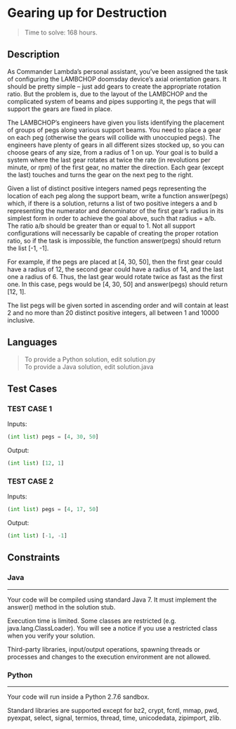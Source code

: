 # Gearing up for Destruction

>Time to solve: 168 hours.

## Description

As Commander Lambda’s personal assistant, you’ve been assigned the task of configuring the LAMBCHOP doomsday device’s axial orientation gears. It should be pretty simple – just add gears to create the appropriate rotation ratio. But the problem is, due to the layout of the LAMBCHOP and the complicated system of beams and pipes supporting it, the pegs that will support the gears are fixed in place.

The LAMBCHOP’s engineers have given you lists identifying the placement of groups of pegs along various support beams. You need to place a gear on each peg (otherwise the gears will collide with unoccupied pegs). The engineers have plenty of gears in all different sizes stocked up, so you can choose gears of any size, from a radius of 1 on up. Your goal is to build a system where the last gear rotates at twice the rate (in revolutions per minute, or rpm) of the first gear, no matter the direction. Each gear (except the last) touches and turns the gear on the next peg to the right.

Given a list of distinct positive integers named pegs representing the location of each peg along the support beam, write a function answer(pegs) which, if there is a solution, returns a list of two positive integers a and b representing the numerator and denominator of the first gear’s radius in its simplest form in order to achieve the goal above, such that radius = a/b. The ratio a/b should be greater than or equal to 1. Not all support configurations will necessarily be capable of creating the proper rotation ratio, so if the task is impossible, the function answer(pegs) should return the list [-1, -1].

For example, if the pegs are placed at [4, 30, 50], then the first gear could have a radius of 12, the second gear could have a radius of 14, and the last one a radius of 6. Thus, the last gear would rotate twice as fast as the first one. In this case, pegs would be [4, 30, 50] and answer(pegs) should return [12, 1].

The list pegs will be given sorted in ascending order and will contain at least 2 and no more than 20 distinct positive integers, all between 1 and 10000 inclusive.

## Languages

>To provide a Python solution, edit solution.py  
>To provide a Java solution, edit solution.java

## Test Cases

### TEST CASE 1

Inputs:

```python
(int list) pegs = [4, 30, 50]
```

Output:

```python
(int list) [12, 1]
```

### TEST CASE 2

Inputs:

```python
(int list) pegs = [4, 17, 50]
```

Output:

```python
(int list) [-1, -1]
```

## Constraints

### Java

---

Your code will be compiled using standard Java 7. It must implement the answer() method in the solution stub.

Execution time is limited. Some classes are restricted (e.g. java.lang.ClassLoader). You will see a notice if you use a restricted class when you verify your solution.

Third-party libraries, input/output operations, spawning threads or processes and changes to the execution environment are not allowed.

### Python

---

Your code will run inside a Python 2.7.6 sandbox.

Standard libraries are supported except for bz2, crypt, fcntl, mmap, pwd, pyexpat, select, signal, termios, thread, time, unicodedata, zipimport, zlib.
